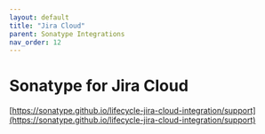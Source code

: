 ```yaml
---
layout: default
title: "Jira Cloud"
parent: Sonatype Integrations
nav_order: 12
---
```


# Sonatype for Jira Cloud

[https://sonatype.github.io/lifecycle-jira-cloud-integration/support](https://sonatype.github.io/lifecycle-jira-cloud-integration/support)
